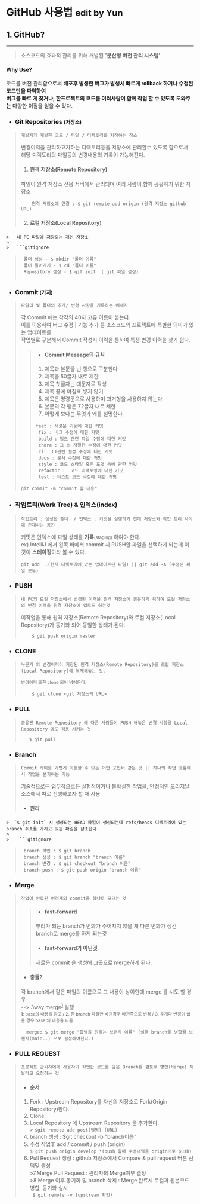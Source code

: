 # GitHub 사용법 <small> edit by Yun</small>

## 1. GitHub?
***
> 소스코드의 효과적 관리를 위해 개발된 **'분산형 버전 관리 시스템'**

#### Why Use?

코드를 버전 관리함으로써 **배포후 발생한 버그가 발생시 빠르게 rollback 하거나 수정된 코드만을 파악하여   
버그를 빠르 게 찾거나, 한프로젝트의 코드를 여러사람이 함께 작업 할 수 있도록 도와주는** 다양한 이점을 얻을 수 있다.

* ### Git Repositories <small>(저장소)</small>

> `개발자가 개발한 코드 / 파일 / 디렉토리를 저장하는 장소`
>
> 변경이력을 관리하고자하는 디렉토리등을 저장소에 관리할수 있도록 함으로서 해당 디렉토리의 파일등의 변경내용의 기록이 가능해진다.
> 1. #### 원격 저장소(Remote Repository)
> 파일이 원격 저장소 전용 서버에서 관리되며 여러 사람이 함께 공유하기 위한 저장소
>
>  ```gitignore
>      원격 저장소에 연결 : $ git remote add origin (원격 저장소 github URL)
> ```
>
>
>
>2. #### 로컬 저장소(Local Repository)
    >   내 PC 파일에 저장되는 개인 저장소
    >
    >   ```gitignore
>      폴더 생성 - $ mkdir "폴더 이름"
>      폴더 들어가기 - $ cd "폴더 이름"
>      Repository 생성 - $ git init  (.git 파일 생성)
>   ```


* ### Commit<small> (가지)</small>

> `파일의 및 폴더의 추가/ 변경 사항을 기록하는 메세지`
>
> 각 Commit 에는 각각의 40자 고유 이름이 붙는다.   
> 이를 이용하여 버그 수정 | 기능 추가 등 소스코드와 프로젝트에 특별한 의미가 있는 업데이트를     
> 작업별로 구분해서 Commit 작성시 이력을 통하여 특정 변경 이력을 찾기 쉽다.
>> *  #### Commit Message의 규칙
>>1. 제목과 본문을 빈 행으로 구분한다
>>2. 제목을 50글자 내로 제한
>>3. 제목 첫글자는 대문자로 작성
>>4. 제목 끝에 마침표 넣지 않기
>>5. 제목은 명령문으로 사용하며 과거형을 사용하지 않는다
>>6. 본문의 각 행은 72글자 내로 제한
>>7. 어떻게 보다는 무엇과 왜를 설명한다
>>
>>
>>`feat : 새로운 기능에 대한 커밋`   
>> ` fix : 버그 수정에 대한 커밋`  
>> ` build : 빌드 관련 파일 수정에 대한 커밋`  
>> ` chore : 그 외 자잘한 수정에 대한 커밋`  
>> ` ci : CI관련 설정 수정에 대한 커밋`  
>> ` docs : 문서 수정에 대한 커밋`  
>> ` style : 코드 스타일 혹은 포맷 등에 관한 커밋`  
>> ` refactor :  코드 리팩토링에 대한 커밋`  
>> ` test : 테스트 코드 수정에 대한 커밋`
>   ```gitignore
> git commit -m "commit 할 내용"
>   ```



* ### 작업트리(Work Tree) & 인덱스(index)
>`작업트리 : 생성한 폴더  / 인덱스 : 커밋을 실행하기 전에 저장소와 작업 트리 사이에 존재하는 공간`
>
> 커밋은 인덱스에 파일 상태를 **기록<small>**(staging)</small> 하여야 한다.  
> ex) IntelliJ 에서 왼쪽 바에서 commit 시 PUSH할 파일을 선택하게 되는데 이것이 **스테이징**이라 볼 수 있다.
>   ```gitignore
> git add  .(현재 디렉토리에 있는 업데이트된 파일) || git add -A (수정된 파일 모두)
>   ```


* ### PUSH
>`내 PC의 로컬 저장소에서 변경된 이력을 원격 저장소에 공유하기 위하여 로컬 저장소의 변경 이력을 원격 저장소에 업로드 하는것`
>
> 이작업을 통해 원격 저장소(Remote Repository)와 로컬 저장소(Local Repository)가 동기화 되어 동일한 상태가 된다.
>   ```gitignore
>       $ git push origin master
>   ```


* ### CLONE
>`누군가 의 변경이력이 저장된 원격 저장소(Remote Repository)를 로컬 저장소(Local Repository)에 복제해놓는 것.`
>
> <small>변경이력 또한 clone 되어 넘어온다.</small>
>   ```gitignore
>       $ git clone <git 저장소의 URL>
>   ```
>

* ### PULL
>`공유된 Remote Repository 에 다른 사람들이 PUSH 해놓은 변경 사항을 Local Repository 에도 적용 시키는 것`
>
>    ```gitignore
>       $ git pull 
>   ```

* ### Branch
>`Commit 사이를 가볍게 이동할 수 있는 어떤 포인터 같은 것 || 하나의 작업 흐름에서 작업을 분기하는 기능`
>
> 기술적으로든 업무적으로든 실험적이거나 불확실한 작업을, 안정적인 오리지날 소스에서 따로 진행하고자 할 때 사용
> * #### 원리
    >  `$ git init` 시 생성되는 HEAD 파일이 생성되는데 refs/heads 디렉토리에 있는 branch 주소를 가지고 있는 파일을 참조한다.
    >
    >    ```gitignore
>      branch 확인 : $ git branch
>      branch 생성 : $ git branch "branch 이름"
>      branch 변경 : $ git checkout "branch 이름"
>      branch push : $ git push origin "branch 이름"
> 

* ### Merge
>
>`작업이 완료된 여러개의 commit을 하나로 모으는 것`
>
>>* #### fast-forward
>> 뿌리가 되는 branch가 변화가 주어지지 않을 채 다른 변화가 생긴 branch로 merge를 하게 되는것
>>* #### fast-forward가 아닌것
>> 새로운 commit 을 생성해 그곳으로 merge하게 된다.
>* #### 충돌?
   > 각 branch에서 같은 파일의 이름으로 그 내용이 상이한데 merge 를 시도 할 경우   
   > -->  3way merge<sup>[1](#footnote_1)</sup> 실행   
   > <small><a name="footnote_1">1</a>:
  > base의 내용을 참고 / 2. 한 branch 파일만 바뀐경우 바뀐쪽으로 변경 / 3. 두개다 변경이 없을 경우 base 의 내용을 따름</small>
   >    ```gitignore
>      merge: $ git merge "합병을 원하는 브랜치 이름" (실행 branch를 병합될 브랜치(main..) 으로 설정해야한다.)
>   ```

* ### PULL REQUEST
>`프로젝트 관리자에게 사용자가 작업한 코드를 담은 Branch를 검토후 병합(Merge) 해달라고 요청하는 것`
>
>* #### 순서
>1. Fork : Upstream Repository를 자신의 저장소로 Fork(Origin Repository)한다.
>2. Clone
>3. Local Repository 에  Upstream Repository 을 추가한다.   
    >   `$git remote add post(별명) (URL)`
>4. branch 생성 : $git checkout -b "branch이름"
>5. 수정 작업후 add / commit / push (origin)  
    `$ git push origin develop *(push 할때 수정내역을 origin으로 push)`
>6. Pull Request 생성 : github 저장소에서 Compare & pull request 버튼 선택및 생성  
    >7.Merge Pull Request : 관리자의 Merge여부 결정   
    >8.Merge 이후 동기화 및 branch 삭제 : Merge 완료시 로컬과 원본코드 병합, 동기화 실시   
    ` $ git remote -v (upstream 확인)`

